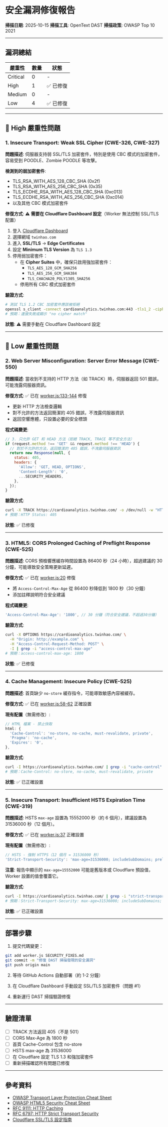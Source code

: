 # 安全漏洞修復報告

**掃描日期**: 2025-10-15
**掃描工具**: OpenText DAST
**掃描政策**: OWASP Top 10 2021

---

## 漏洞總結

| 嚴重性 | 數量 | 狀態 |
|--------|------|------|
| Critical | 0 | - |
| High | 1 | ✅ 已修復 |
| Medium | 0 | - |
| Low | 4 | ✅ 已修復 |

---

## 🔴 High 嚴重性問題

### 1. Insecure Transport: Weak SSL Cipher (CWE-326, CWE-327)

**問題描述**:
伺服器支持弱 SSL/TLS 加密套件，特別是使用 CBC 模式的加密套件，容易受到 POODLE、Zombie POODLE 等攻擊。

**檢測到的弱加密套件**:
- TLS_RSA_WITH_AES_128_CBC_SHA (0x2f)
- TLS_RSA_WITH_AES_256_CBC_SHA (0x35)
- TLS_ECDHE_RSA_WITH_AES_128_CBC_SHA (0xc013)
- TLS_ECDHE_RSA_WITH_AES_256_CBC_SHA (0xc014)
- 以及其他 CBC 模式加密套件

**修復方式**:
⚠️ **需要在 Cloudflare Dashboard 設定**（Worker 無法控制 SSL/TLS 配置）

1. 登入 [Cloudflare Dashboard](https://dash.cloudflare.com)
2. 選擇網域 `twinhao.com`
3. 進入 **SSL/TLS** → **Edge Certificates**
4. 設定 **Minimum TLS Version** 為 `TLS 1.3`
5. 停用弱加密套件：
   - 在 **Cipher Suites** 中，確保只啟用強加密套件：
     - `TLS_AES_128_GCM_SHA256`
     - `TLS_AES_256_GCM_SHA384`
     - `TLS_CHACHA20_POLY1305_SHA256`
   - 停用所有 CBC 模式加密套件

**驗證方式**:
```bash
# 測試 TLS 1.2 CBC 加密套件應該被拒絕
openssl s_client -connect cardioanalytics.twinhao.com:443 -tls1_2 -cipher 'AES128-SHA'
# 預期：連接失敗或顯示 "no cipher match"
```

**狀態**: ⚠️ 需要手動在 Cloudflare Dashboard 設定

---

## 🔵 Low 嚴重性問題

### 2. Web Server Misconfiguration: Server Error Message (CWE-550)

**問題描述**:
當收到不支持的 HTTP 方法（如 TRACK）時，伺服器返回 501 錯誤，可能洩露伺服器資訊。

**修復方式**:
✅ 已在 [worker.js:133-144](worker.js#L133-L144) 修復

- 更新 HTTP 方法檢查邏輯
- 對不允許的方法返回簡潔的 405 錯誤，不洩露伺服器資訊
- 返回空響應體，只設置必要的安全標頭

**程式碼變更**:
```javascript
// 3. 只允許 GET 和 HEAD 方法（拒絕 TRACK, TRACE 等不安全方法）
if (request.method !== 'GET' && request.method !== 'HEAD') {
  // 對於不允許的方法，返回簡潔的 405 錯誤，不洩露伺服器資訊
  return new Response(null, {
    status: 405,
    headers: {
      'Allow': 'GET, HEAD, OPTIONS',
      'Content-Length': '0',
      ...SECURITY_HEADERS,
    },
  });
}
```

**驗證方式**:
```bash
curl -X TRACK https://cardioanalytics.twinhao.com/ -o /dev/null -w "HTTP Status: %{http_code}\n"
# 預期：HTTP Status: 405
```

**狀態**: ✅ 已修復

---

### 3. HTML5: CORS Prolonged Caching of Preflight Response (CWE-525)

**問題描述**:
CORS 預檢響應緩存時間設置為 86400 秒（24 小時），超過建議的 30 分鐘，可能導致安全策略更新延遲。

**修復方式**:
✅ 已在 [worker.js:20](worker.js#L20) 修復

- 將 `Access-Control-Max-Age` 從 86400 秒降低到 1800 秒（30 分鐘）
- 添加註釋說明符合安全建議

**程式碼變更**:
```javascript
'Access-Control-Max-Age': '1800', // 30 分鐘（符合安全建議，不超過30分鐘）
```

**驗證方式**:
```bash
curl -X OPTIONS https://cardioanalytics.twinhao.com/ \
  -H "Origin: http://example.com" \
  -H "Access-Control-Request-Method: POST" \
  -I | grep -i "access-control-max-age"
# 預期：access-control-max-age: 1800
```

**狀態**: ✅ 已修復

---

### 4. Cache Management: Insecure Policy (CWE-525)

**問題描述**:
首頁缺少 `no-store` 緩存指令，可能導致敏感內容被緩存。

**修復方式**:
✅ 已在 [worker.js:58-62](worker.js#L58-L62) 正確設置

**現有配置**（無需修改）:
```javascript
// HTML 檔案 - 禁止快取
html: {
  'Cache-Control': 'no-store, no-cache, must-revalidate, private',
  'Pragma': 'no-cache',
  'Expires': '0',
},
```

**驗證方式**:
```bash
curl -I https://cardioanalytics.twinhao.com/ | grep -i "cache-control"
# 預期：Cache-Control: no-store, no-cache, must-revalidate, private
```

**狀態**: ✅ 已正確設置

---

### 5. Insecure Transport: Insufficient HSTS Expiration Time (CWE-319)

**問題描述**:
HSTS `max-age` 設置為 15552000 秒（約 6 個月），建議設置為 31536000 秒（12 個月）。

**修復方式**:
✅ 已在 [worker.js:37](worker.js#L37) 正確設置

**現有配置**（無需修改）:
```javascript
// HSTS - 強制 HTTPS（12 個月 = 31536000 秒）
'Strict-Transport-Security': 'max-age=31536000; includeSubDomains; preload',
```

**注意**: 報告中顯示的 `max-age=15552000` 可能是舊版本或 Cloudflare 預設值，Worker 設置的值會覆蓋它。

**驗證方式**:
```bash
curl -I https://cardioanalytics.twinhao.com/ | grep -i "strict-transport-security"
# 預期：Strict-Transport-Security: max-age=31536000; includeSubDomains; preload
```

**狀態**: ✅ 已正確設置

---

## 部署步驟

1. 提交代碼變更：
```bash
git add worker.js SECURITY_FIXES.md
git commit -m "修復 DAST 掃描發現的安全漏洞"
git push origin main
```

2. 等待 GitHub Actions 自動部署（約 1-2 分鐘）

3. 在 Cloudflare Dashboard 手動設定 SSL/TLS 加密套件（問題 #1）

4. 重新運行 DAST 掃描驗證修復

---

## 驗證清單

- [ ] TRACK 方法返回 405（不是 501）
- [ ] CORS Max-Age 為 1800 秒
- [ ] 首頁 Cache-Control 包含 no-store
- [ ] HSTS max-age 為 31536000
- [ ] 在 Cloudflare 設定 TLS 1.3 和強加密套件
- [ ] 重新掃描確認所有問題已修復

---

## 參考資料

- [OWASP Transport Layer Protection Cheat Sheet](https://cheatsheetseries.owasp.org/cheatsheets/Transport_Layer_Protection_Cheat_Sheet.html)
- [OWASP HTML5 Security Cheat Sheet](https://cheatsheetseries.owasp.org/cheatsheets/HTML5_Security_Cheat_Sheet.html)
- [RFC 9111: HTTP Caching](https://datatracker.ietf.org/doc/html/rfc9111)
- [RFC 6797: HTTP Strict Transport Security](https://tools.ietf.org/html/rfc6797)
- [Cloudflare SSL/TLS 設定指南](https://developers.cloudflare.com/ssl/edge-certificates/)
